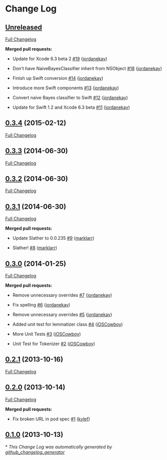 # Change Log

## [Unreleased](https://github.com/ayanonagon/Parsimmon/tree/HEAD)

[Full Changelog](https://github.com/ayanonagon/Parsimmon/compare/0.3.4...HEAD)

**Merged pull requests:**

- Update for Xcode 6.3 beta 2 [\#19](https://github.com/ayanonagon/Parsimmon/pull/19) ([jordanekay](https://github.com/jordanekay))

- Don't have NaiveBayesClassifier inherit from NSObject [\#18](https://github.com/ayanonagon/Parsimmon/pull/18) ([jordanekay](https://github.com/jordanekay))

- Finish up Swift conversion [\#14](https://github.com/ayanonagon/Parsimmon/pull/14) ([jordanekay](https://github.com/jordanekay))

- Introduce more Swift components [\#13](https://github.com/ayanonagon/Parsimmon/pull/13) ([jordanekay](https://github.com/jordanekay))

- Convert naive Bayes classifier to Swift [\#12](https://github.com/ayanonagon/Parsimmon/pull/12) ([jordanekay](https://github.com/jordanekay))

- Update for Swift 1.2 and Xcode 6.3 beta [\#11](https://github.com/ayanonagon/Parsimmon/pull/11) ([jordanekay](https://github.com/jordanekay))

## [0.3.4](https://github.com/ayanonagon/Parsimmon/tree/0.3.4) (2015-02-12)

[Full Changelog](https://github.com/ayanonagon/Parsimmon/compare/0.3.3...0.3.4)

## [0.3.3](https://github.com/ayanonagon/Parsimmon/tree/0.3.3) (2014-06-30)

[Full Changelog](https://github.com/ayanonagon/Parsimmon/compare/0.3.2...0.3.3)

## [0.3.2](https://github.com/ayanonagon/Parsimmon/tree/0.3.2) (2014-06-30)

[Full Changelog](https://github.com/ayanonagon/Parsimmon/compare/0.3.1...0.3.2)

## [0.3.1](https://github.com/ayanonagon/Parsimmon/tree/0.3.1) (2014-06-30)

[Full Changelog](https://github.com/ayanonagon/Parsimmon/compare/0.3.0...0.3.1)

**Merged pull requests:**

- Update Slather to 0.0.235 [\#9](https://github.com/ayanonagon/Parsimmon/pull/9) ([marklarr](https://github.com/marklarr))

- Slather! [\#8](https://github.com/ayanonagon/Parsimmon/pull/8) ([marklarr](https://github.com/marklarr))

## [0.3.0](https://github.com/ayanonagon/Parsimmon/tree/0.3.0) (2014-01-25)

[Full Changelog](https://github.com/ayanonagon/Parsimmon/compare/0.2.1...0.3.0)

**Merged pull requests:**

- Remove unnecessary overrides [\#7](https://github.com/ayanonagon/Parsimmon/pull/7) ([jordanekay](https://github.com/jordanekay))

- Fix spelling [\#6](https://github.com/ayanonagon/Parsimmon/pull/6) ([jordanekay](https://github.com/jordanekay))

- Remove unnecessary overrides [\#5](https://github.com/ayanonagon/Parsimmon/pull/5) ([jordanekay](https://github.com/jordanekay))

- Added unit test for lemmatizer class [\#4](https://github.com/ayanonagon/Parsimmon/pull/4) ([iOSCowboy](https://github.com/iOSCowboy))

- More Unit Tests [\#3](https://github.com/ayanonagon/Parsimmon/pull/3) ([iOSCowboy](https://github.com/iOSCowboy))

- Unit Test for Tokenizer [\#2](https://github.com/ayanonagon/Parsimmon/pull/2) ([iOSCowboy](https://github.com/iOSCowboy))

## [0.2.1](https://github.com/ayanonagon/Parsimmon/tree/0.2.1) (2013-10-16)

[Full Changelog](https://github.com/ayanonagon/Parsimmon/compare/0.2.0...0.2.1)

## [0.2.0](https://github.com/ayanonagon/Parsimmon/tree/0.2.0) (2013-10-14)

[Full Changelog](https://github.com/ayanonagon/Parsimmon/compare/0.1.0...0.2.0)

**Merged pull requests:**

- Fix broken URL in pod spec [\#1](https://github.com/ayanonagon/Parsimmon/pull/1) ([kylef](https://github.com/kylef))

## [0.1.0](https://github.com/ayanonagon/Parsimmon/tree/0.1.0) (2013-10-13)



\* *This Change Log was automatically generated by [github_changelog_generator](https://github.com/skywinder/Github-Changelog-Generator)*